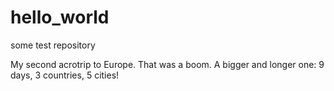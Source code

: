 # hello_world
some test repository

My second acrotrip to Europe. That was a boom. A bigger and longer one: 9 days, 3 countries, 5 cities!

